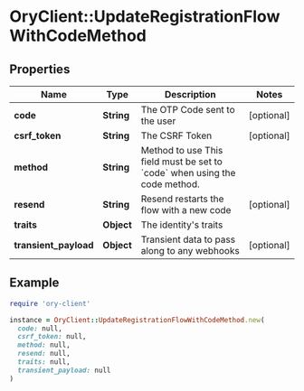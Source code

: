 # OryClient::UpdateRegistrationFlowWithCodeMethod

## Properties

| Name | Type | Description | Notes |
| ---- | ---- | ----------- | ----- |
| **code** | **String** | The OTP Code sent to the user | [optional] |
| **csrf_token** | **String** | The CSRF Token | [optional] |
| **method** | **String** | Method to use  This field must be set to &#x60;code&#x60; when using the code method. |  |
| **resend** | **String** | Resend restarts the flow with a new code | [optional] |
| **traits** | **Object** | The identity&#39;s traits |  |
| **transient_payload** | **Object** | Transient data to pass along to any webhooks | [optional] |

## Example

```ruby
require 'ory-client'

instance = OryClient::UpdateRegistrationFlowWithCodeMethod.new(
  code: null,
  csrf_token: null,
  method: null,
  resend: null,
  traits: null,
  transient_payload: null
)
```


